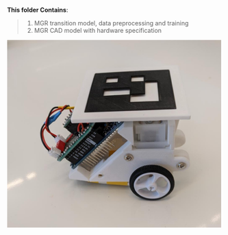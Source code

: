 **This folder Contains**:
>1. MGR transition model, data preprocessing and training
>2. MGR CAD model with hardware specification

<img src="Car/MGR_side.jpeg" width="500">
